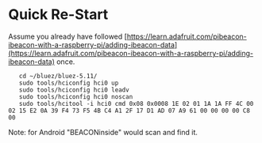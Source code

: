# Quick Re-Start 
Assume you already have followed [https://learn.adafruit.com/pibeacon-ibeacon-with-a-raspberry-pi/adding-ibeacon-data](https://learn.adafruit.com/pibeacon-ibeacon-with-a-raspberry-pi/adding-ibeacon-data) once.

       cd ~/bluez/bluez-5.11/
       sudo tools/hciconfig hci0 up
       sudo tools/hciconfig hci0 leadv
       sudo tools/hciconfig hci0 noscan
       sudo tools/hcitool -i hci0 cmd 0x08 0x0008 1E 02 01 1A 1A FF 4C 00 02 15 E2 0A 39 F4 73 F5 4B C4 A1 2F 17 D1 AD 07 A9 61 00 00 00 00 C8 00

Note: for Android "BEACONinside" would scan and find it. 
